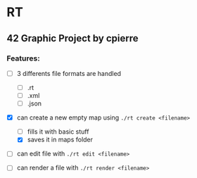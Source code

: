 # RT
## 42 Graphic Project	by cpierre

### Features:
- [ ] 3 differents file formats are handled
    * [ ] .rt
    * [ ] .xml
    * [ ] .json

- [x] can create a new empty map using `./rt create <filename>`
    * [ ] fills it with basic stuff
    * [x] saves it in maps folder

- [ ] can edit file with `./rt edit <filename>`

- [ ] can render a file with `./rt render <filename>`
